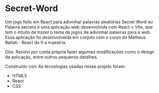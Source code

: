 # Secret-Word

Um jogo feito em React para adivinhar palavras aleatórias Secret Word ou Palavra secreta é uma aplicação web desenvolvida com React + Vite, que tem o intuito de trazer o tema de jogos de adivinhar palavras para a web. Essa aplicação foi desenvolveida em conjuto com o curso do Matheus Batisti - React do 0 a maestria.

Obs: Resolvi por conta própria fazer algumas modificações como o design da aplicação, entre outros pequenos detalhes.

Construido com As tecnologias usadas nesse projeto foram:

- HTML5 
- React 
- CSS


